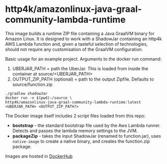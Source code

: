 # http4k/amazonlinux-java-graal-community-lambda-runtime

This image builds a runtime ZIP file containing a Java GraalVM binary for Amazon Linux. It is designed to work with a ShadowJar containing an http4k AWS Lambda function and, given a tasteful selection of technologies, should not require any customisation of the GraalVM configuration.

Basic usage for an example project. Arguments to the docker run command:
1. UBERJAR_PATH = path the UberJar. This is loaded from inside the container at source/<UBERJAR_PATH>
2. OUTPUT_ZIP_PATH (optional) = path to the output Zipfile. Defaults to source/function.zip

```shell
./gradlew shadowJar
docker run -v $(pwd):/source \
http4k/amazonlinux-java-graal-community-lambda-runtime:latest <UBERJAR_PATH> <OUTPUT_ZIP_PATH?>
```

The Docker image itself includes 2 script files loaded from this repo:
- **bootstrap** - the standard bootstrap file used by the Aws Lambda runner. Detects and passes the lambda memory settings to the JVM.
- **packageZip** - takes the input ShadowJar (renamed to function.jar), uses `native-image` to create a native binary, and creates the function.zip package. 

Images are hosted in [DockerHub](https://hub.docker.com/r/http4k)
